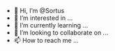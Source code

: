 - 👋 Hi, I’m @Sortus
- 👀 I’m interested in ...
- 🌱 I’m currently learning ...
- 💞️ I’m looking to collaborate on ...
- 📫 How to reach me ...

<!---
Sortus/Sortus is a ✨ special ✨ repository because its `README.md` (this file) appears on your GitHub profile.
You can click the Preview link to take a look at your changes.
--->
